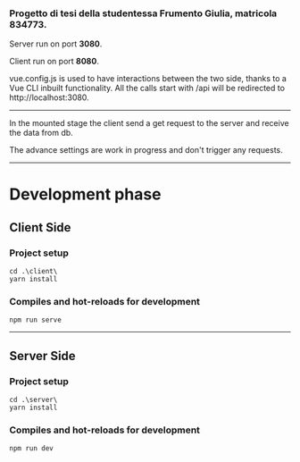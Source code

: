 ### Progetto di tesi della studentessa Frumento Giulia, matricola 834773.

Server run on port **3080**.

Client run on port **8080**.

vue.config.js is used to have interactions between the two side, 
thanks to a Vue CLI inbuilt functionality. All the calls 
start with /api will be redirected to http://localhost:3080.

---

In the mounted stage the client send a get request to the server and receive 
the data from db.

The advance settings are work in progress and don't trigger any requests.

---
# Development phase

## Client Side
### Project setup
```
cd .\client\
yarn install
```

### Compiles and hot-reloads for development
```
npm run serve
```
---
## Server Side
### Project setup
```
cd .\server\
yarn install
```

### Compiles and hot-reloads for development
```
npm run dev
```